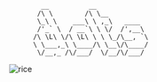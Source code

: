 ```
        __          __
       /\ \        /\ \__
       \_\ \    ___\ \ ,_\   ____
       /'_` \  / __`\ \ \/  /',__\
      /\ \L\ \/\ \L\ \ \ \_/\__, `\
      \ \___,_\ \____/\ \__\/\____/
       \/__,_ /\/___/  \/__/\/___/
```


![rice](https://x.eti.tf/Z89KH.png)